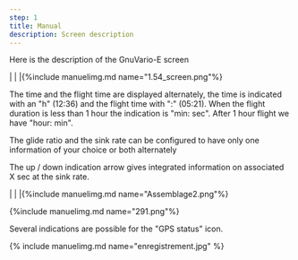 ```yaml
---
step: 1
title: Manual
description: Screen description
---
```


Here is the description of the GnuVario-E screen

|                                  |               |{%include manuelimg.md name="1.54_screen.png"%}

The time and the flight time are displayed alternately, the time is indicated with an "h" (12:36) and the flight time with ":" (05:21).
When the flight duration is less than 1 hour the indication is "min: sec".
After 1 hour flight we have "hour: min".

The glide ratio and the sink rate can be configured to have only one information of your choice or both alternately

The up / down indication arrow gives integrated information on associated X sec at the sink rate.






|                                  |               |{%include manuelimg.md name="Assemblage2.png"%}



{%include manuelimg.md name="291.png"%}



Several indications are possible for the "GPS status" icon.

{% include manuelimg.md name="enregistrement.jpg" %}
